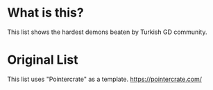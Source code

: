 # What is this?
This list shows the hardest demons beaten by Turkish GD community.

# Original List
This list uses "Pointercrate" as a template. https://pointercrate.com/
